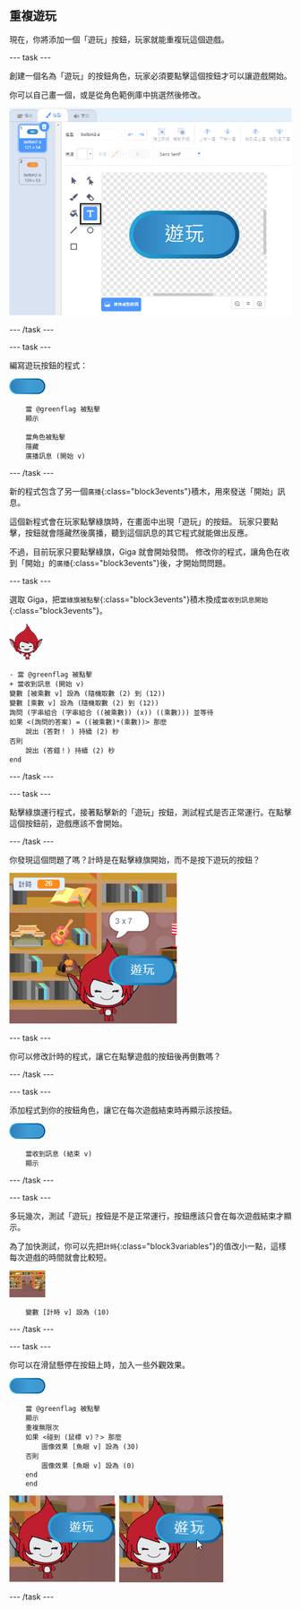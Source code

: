 ## 重複遊玩

現在，你將添加一個「遊玩」按鈕，玩家就能重複玩這個遊戲。

--- task ---

創建一個名為「遊玩」的按鈕角色，玩家必須要點擊這個按鈕才可以讓遊戲開始。

你可以自己畫一個，或是從角色範例庫中挑選然後修改。

![遊玩按鈕的圖片](images/brain-play.png)

--- /task ---

--- task ---

編寫遊玩按鈕的程式：

![按鈕角色](images/button-sprite.png)

```blocks3
    當 @greenflag 被點擊
    顯示

    當角色被點擊
    隱藏
    廣播訊息 (開始 v)
```

--- /task ---

新的程式包含了另一個`廣播`{:class="block3events"}積木，用來發送「開始」訊息。

這個新程式會在玩家點擊綠旗時，在畫面中出現「遊玩」的按鈕。 玩家只要點擊，按鈕就會隱藏然後廣播，聽到這個訊息的其它程式就能做出反應。

不過，目前玩家只要點擊綠旗，Giga 就會開始發問。 修改你的程式，讓角色在收到「開始」的`廣播`{:class="block3events"}後，才開始問問題。

--- task ---

選取 Giga，把`當綠旗被點擊`{:class="block3events"}積木換成`當收到訊息開始`{:class="block3events"}。

![角色](images/giga-sprite.png)

```blocks3
- 當 @greenflag 被點擊
+ 當收到訊息 (開始 v)
變數 [被乘數 v] 設為 (隨機取數 (2) 到 (12))
變數 [乘數 v] 設為 (隨機取數 (2) 到 (12))
詢問 (字串組合 (字串組合 ((被乘數)) (x)) ((乘數))) 並等待
如果 <(詢問的答案) = ((被乘數)*(乘數))> 那麼
    說出 (答對！ ) 持續 (2) 秒
否則
    說出 (答錯！) 持續 (2) 秒
end
```

--- /task ---

--- task ---

點擊綠旗運行程式，接著點擊新的「遊玩」按鈕，測試程式是否正常運行。在點擊這個按鈕前，遊戲應該不會開始。

--- /task ---

你發現這個問題了嗎？計時是在點擊綠旗開始，而不是按下遊玩的按鈕？

![計時已開始](images/brain-timer-bug.png)

--- task ---

你可以修改計時的程式，讓它在點擊遊戲的按鈕後再倒數嗎？

--- /task ---

--- task ---

添加程式到你的按鈕角色，讓它在每次遊戲結束時再顯示該按鈕。

![按鈕角色](images/button-sprite.png)

```blocks3
    當收到訊息 (結束 v)
    顯示
```

--- /task ---

--- task ---

多玩幾次，測試「遊玩」按鈕是不是正常運行，按鈕應該只會在每次遊戲結束才顯示。

為了加快測試，你可以先把`計時`{:class="block3variables"}的值改小一點，這樣每次遊戲的時間就會比較短。

![舞台](images/stage-sprite.png)

```blocks3
    變數 [計時 v] 設為 (10)
```

--- /task ---

--- task ---

你可以在滑鼠懸停在按鈕上時，加入一些外觀效果。

![按鈕](images/button-sprite.png)

```blocks3
    當 @greenflag 被點擊
    顯示
    重複無限次
    如果 <碰到 (鼠標 v)？> 那麼
        圖像效果 [魚眼 v] 設為 (30)
    否則
        圖像效果 [魚眼 v] 設為 (0)
    end
    end
```

![截圖](images/brain-fisheye.png)

--- /task ---